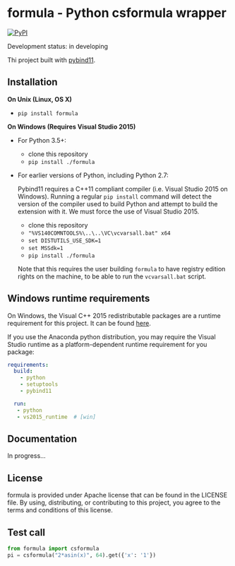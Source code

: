 formula - Python csformula wrapper
==============

[![PyPI](https://img.shields.io/pypi/v/formula.svg)](https://pypi.org/project/formula/)

Development status: in developing

Thi project built with [pybind11](https://github.com/pybind/pybind11).

Installation
------------

**On Unix (Linux, OS X)**

 - `pip install formula`

**On Windows (Requires Visual Studio 2015)**

 - For Python 3.5+:
     - clone this repository
     - `pip install ./formula`
 - For earlier versions of Python, including Python 2.7:

   Pybind11 requires a C++11 compliant compiler (i.e. Visual Studio 2015 on
   Windows). Running a regular `pip install` command will detect the version
   of the compiler used to build Python and attempt to build the extension
   with it. We must force the use of Visual Studio 2015.

     - clone this repository
     - `"%VS140COMNTOOLS%\..\..\VC\vcvarsall.bat" x64`
     - `set DISTUTILS_USE_SDK=1`
     - `set MSSdk=1`
     - `pip install ./formula`

   Note that this requires the user building `formula` to have registry edition
   rights on the machine, to be able to run the `vcvarsall.bat` script.


Windows runtime requirements
----------------------------

On Windows, the Visual C++ 2015 redistributable packages are a runtime
requirement for this project. It can be found [here](https://www.microsoft.com/en-us/download/details.aspx?id=48145).

If you use the Anaconda python distribution, you may require the Visual Studio
runtime as a platform-dependent runtime requirement for you package:

```yaml
requirements:
  build:
    - python
    - setuptools
    - pybind11

  run:
   - python
   - vs2015_runtime  # [win]
```

Documentation
--------------------------

In progress...

License
-------

formula is provided under Apache license that can be found in the LICENSE
file. By using, distributing, or contributing to this project, you agree to the
terms and conditions of this license.

Test call
---------

```python
from formula import csformula
pi = csformula("2*asin(x)", 64).get({'x': '1'})
```
